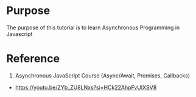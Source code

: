 # Purpose

The purpose of this tutorial is to learn Asynchronous Programming in Javascript

# Reference 

1. Asynchronous JavaScript Course (Async/Await, Promises, Callbacks)
* https://youtu.be/ZYb_ZU8LNxs?si=HCk22AhpFvUIXSV8


